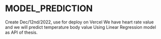 # MODEL_PREDICTION
Create Dec/12nd/2022, use for deploy on Vercel
We have heart rate value and we will predict temperature body value
Using Linear Regression model as API of thesis.